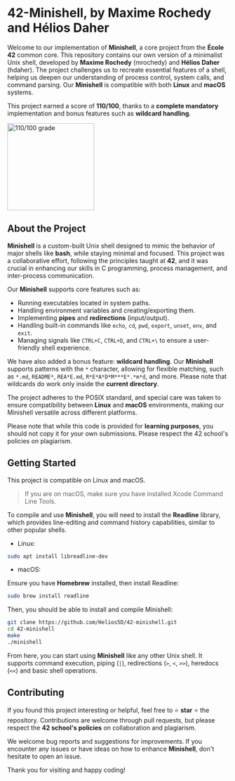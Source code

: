 # 42-Minishell, by Maxime Rochedy and Hélios Daher

Welcome to our implementation of **Minishell**, a core project from the **École 42** common core. This repository contains our own version of a minimalist Unix shell, developed by **Maxime Rochedy** (mrochedy) and **Hélios Daher** (hdaher). The project challenges us to recreate essential features of a shell, helping us deepen our understanding of process control, system calls, and command parsing. Our **Minishell** is compatible with both **Linux** and **macOS** systems.

This project earned a score of **110/100**, thanks to a **complete mandatory** implementation and bonus features such as **wildcard handling**.

<img width="198" alt="110/100 grade" src="https://github.com/user-attachments/assets/4be14bc6-0746-4bcb-9cd6-ee4f319ab093">

## About the Project

**Minishell** is a custom-built Unix shell designed to mimic the behavior of major shells like **bash**, while staying minimal and focused. This project was a collaborative effort, following the principles taught at **42**, and it was crucial in enhancing our skills in C programming, process management, and inter-process communication.

Our **Minishell** supports core features such as:

- Running executables located in system paths.
- Handling environment variables and creating/exporting them.
- Implementing **pipes** and **redirections** (input/output).
- Handling built-in commands like `echo`, `cd`, `pwd`, `export`, `unset`, `env`, and `exit`.
- Managing signals like `CTRL+C`, `CTRL+D`, and `CTRL+\` to ensure a user-friendly shell experience.

We have also added a bonus feature: **wildcard handling**. Our **Minishell** supports patterns with the `*` character, allowing for flexible matching, such as `*.md`, `README*`, `REA*E.md`, `R*E*A*D*M***E*.*m*d`, and more. Please note that wildcards do work only inside the **current directory**.

The project adheres to the POSIX standard, and special care was taken to ensure compatibility between **Linux** and **macOS** environments, making our Minishell versatile across different platforms.

Please note that while this code is provided for **learning purposes**, you should not copy it for your own submissions. Please respect the 42 school's policies on plagiarism.

## Getting Started

This project is compatible on Linux and macOS.

> If you are on macOS, make sure you have installed Xcode Command Line Tools.

To compile and use **Minishell**, you will need to install the **Readline** library, which provides line-editing and command history capabilities, similar to other popular shells.

- Linux:

```bash
sudo apt install libreadline-dev
```

- macOS:

Ensure you have **Homebrew** installed, then install Readline:

```bash
sudo brew install readline
```

Then, you should be able to install and compile Minishell:

```bash
git clone https://github.com/Helios5D/42-minishell.git
cd 42-minishell
make
./minishell
```

From here, you can start using **Minishell** like any other Unix shell. It supports command execution, piping (`|`), redirections (`>`, `<`, `>>`), heredocs (`<<`) and basic shell operations.

## Contributing

If you found this project interesting or helpful, feel free to ⭐️ **star** ⭐️ the repository. Contributions are welcome through pull requests, but please respect the **42 school's policies** on collaboration and plagiarism.

We welcome bug reports and suggestions for improvements. If you encounter any issues or have ideas on how to enhance **Minishell**, don't hesitate to open an issue.

Thank you for visiting and happy coding!
